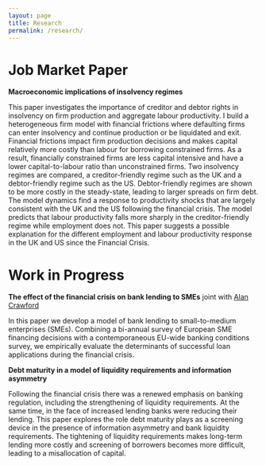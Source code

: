 ```yaml
---
layout: page
title: Research
permalink: /research/
---
```


# Job Market Paper

**Macroeconomic implications of insolvency regimes**

This paper investigates the importance of creditor and debtor rights in insolvency on firm production and aggregate labour productivity. I build a heterogeneous firm model with financial frictions where defaulting firms can enter insolvency and continue production or be liquidated and exit. Financial frictions impact firm production decisions and makes capital relatively more costly than labour for borrowing constrained firms. As a result, financially constrained firms are less capital intensive and have a lower capital-to-labour ratio than unconstrained firms. Two insolvency regimes are compared, a creditor-friendly regime such as the UK and a debtor-friendly regime such as the US. Debtor-friendly regimes are shown to be more costly in the steady-state, leading to larger spreads on firm debt. The model dynamics find a response to productivity shocks that are largely consistent with the UK and the US following the financial crisis. The model predicts that labour productivity falls more sharply in the creditor-friendly regime while employment does not. This paper suggests a possible explanation for the different employment and labour productivity response in the UK and US since the Financial Crisis.

# Work in Progress

**The effect of the financial crisis on bank lending to SMEs** joint with [Alan Crawford](https://alancrawford.github.io/)

In this paper we develop a model of bank lending to small-to-medium enterprises (SMEs). Combining a bi-annual survey of European SME financing decisions with a contemporaneous EU-wide banking conditions survey, we empirically evaluate the determinants of successful loan applications during the financial crisis.

**Debt maturity in a model of liquidity requirements and information asymmetry**

Following the financial crisis there was a renewed emphasis on banking regulation, including the strengthening of liquidity requirements. At the same time, in the face of increased lending banks were reducing their lending. This paper explores the role debt maturity plays as a screening device in the presence of information asymmetry and bank liquidity requirements. The tightening of liquidity requirements makes long-term lending more costly and screening of borrowers becomes more difficult, leading to a misallocation of capital.
